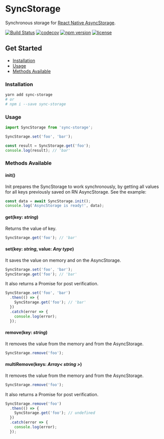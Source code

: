# SyncStorage

Synchronous storage for
[React Native AsyncStorage](https://facebook.github.io/react-native/docs/asyncstorage.html).

[![Build Status](https://travis-ci.org/raphaelpor/sync-storage.svg?branch=master)](https://travis-ci.org/raphaelpor/sync-storage)
[![codecov](https://codecov.io/gh/raphaelpor/sync-storage/branch/master/graph/badge.svg)](https://codecov.io/gh/raphaelpor/sync-storage)
[![npm version](https://badge.fury.io/js/sync-storage.svg)](https://www.npmjs.com/package/sync-storage)
[![license](https://img.shields.io/npm/l/sync-storage.svg)](https://github.com/raphaelpor/sync-storage/blob/master/LICENSE.md)

## Get Started

* [Installation](https://github.com/raphaelpor/sync-storage#Installation)
* [Usage](https://github.com/raphaelpor/sync-storage#Usage)
* [Methods Available](https://github.com/raphaelpor/sync-storage#methods-available)

### Installation

```sh
yarn add sync-storage
# or
# npm i --save sync-storage
```

### Usage

```js
import SyncStorage from 'sync-storage';

SyncStorage.set('foo', 'bar');

const result = SyncStorage.get('foo');
console.log(result); // 'bar'
```

### Methods Available

#### init()

Init prepares the SyncStorage to work synchronously, by getting all values for all keys previously
saved on RN AsyncStorage. See the example:

```js
const data = await SyncStorage.init();
console.log('AsyncStorage is ready!', data);
```

#### get(key: _string_)

Returns the value of key.

```js
SyncStorage.get('foo'); // 'bar'
```

#### set(key: _string_, value: _Any type_)

It saves the value on memory and on the AsyncStorage.

```js
SyncStorage.set('foo', 'bar');
SyncStorage.get('foo'); // 'bar'
```

It also returns a Promise for post verification.

```js
SyncStorage.set('foo', 'bar')
  .then(() => {
    SyncStorage.get('foo'); // 'bar'
  })
  .catch(error => {
    console.log(error);
  });
```

#### remove(key: _string_)

It removes the value from the memory and from the AsyncStorage.

```js
SyncStorage.remove('foo');
```

#### multiRemove(keys: _Array< string >_)

It removes the value from the memory and from the AsyncStorage.

```js
SyncStorage.remove('foo');
```

It also returns a Promise for post verification.

```js
SyncStorage.remove('foo')
  .then(() => {
    SyncStorage.get('foo'); // undefined
  })
  .catch(error => {
    console.log(error);
  });
```
